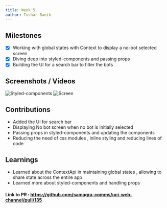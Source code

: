 ```yaml
---
title: Week 5
author: Tushar Banik   
---
```


## Milestones
- [x] Working with global states with Context to display a no-bot selected screen  
- [x] Diving deep into styled-components and passing props 
- [x] Building the UI for a search bar to filter the bots

## Screenshots / Videos 

![Styled-components](https://i.postimg.cc/VNZh10bb/Screenshot-2023-08-09-at-12-55-41-AM.png)
![Screen](https://i.postimg.cc/wThTvg2B/Screenshot-2023-08-09-at-12-54-47-AM.png)

## Contributions

- Added the UI for search bar 
- Displaying No bot screen when no bot is initially selected
- Passing props in styled-components and updating the components
- Reducing the need of css modules , inline styling and reducing lines of code 

## Learnings

- Learned about the ContextApi in maintaining global states , allowing to share state across the entire app 
- Learned more about styled-components and handling props

#### Link to PR : https://github.com/samagra-comms/uci-web-channel/pull/135